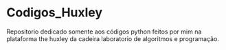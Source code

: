 # Codigos_Huxley
Repositorio dedicado somente aos códigos python feitos por mim na plataforma the huxley da cadeira laboratorio de algoritmos e programação.
